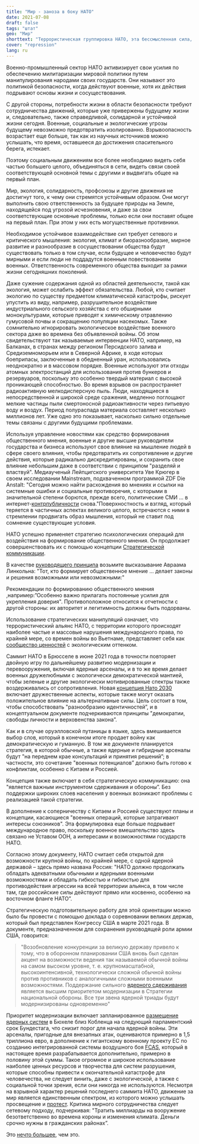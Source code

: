 ```yaml
---
title: "Мир - заноза в боку НАТО"
date: 2021-07-08
draft: false
tags: "штат"
geo: "Мир"
shorttext: "Террористическая группировка НАТО, эта бессмысленная сила, как правильно выразился Макрон, должна, конечно, поддерживать свое существование образами врага!"
cover: "repression"
lang: ru
---
```


Военно-промышленный сектор НАТО активизирует свои усилия по обеспечению милитаризации мировой политики путем манипулирования народами своих государств. Они называют это политикой безопасности, когда действуют военные, хотя их действия подрывают основы жизни и сосуществования.

С другой стороны, потребности жизни в области безопасности требуют сотрудничества движений, которые уже привержены будущему жизни и, следовательно, также справедливой, солидарной и устойчивой жизни сегодня. Военные, социальные и экологические угрозы будущему невозможно предотвратить изолированно. Взрывоопасность возрастает еще больше, так как из научных источников можно услышать, что время, оставшееся до достижения спасительного берега, истекает.


Поэтому социальным движениям все более необходимо видеть себя частью большего целого, объединяться в сети, видеть связи своей соответствующей основной темы с другими и выдвигать общее на первый план.

Мир, экология, солидарность, профсоюзы и другие движения не достигнут того, к чему они стремятся устойчивым образом. Они могут выполнить свою ответственность за будущее природы на Земле, находящейся под угрозой исчезновения, и даже за свои соответствующие основные проблемы, только если они поставят общее на первый план. При этом у них есть могущественные противники.

Необходимое устойчивое взаимодействие сил требует сетевого и критического мышления: экология, климат и биоразнообразие, мирное развитие и разнообразие в сосуществовании общества будут существовать только в том случае, если будущее и человечество будут мирными и если люди не поддадутся военным повествованиям военных. Ответственность современного общества выходит за рамки жизни сегодняшних поколений.

Даже сужение содержания одной из областей деятельности, такой как экология, может ослабить эффект обязательства. Любой, кто считает экологию по существу предметом климатической катастрофы, рискует упустить из виду, например, разрушительное воздействие индустриального сельского хозяйства с его обширными монокультурами, которые приводят к химическому отравлению гумусовой почвы и сокращению популяции насекомых. Также сомнительно игнорировать экологическое воздействие военного сектора даже во времена без объявленной войны. Об этом свидетельствуют так называемые интервенции НАТО, например, на Балканах, в странах между регионом Персидского залива и Средиземноморьем или в Северной Африке, в ходе которых боеприпасы, заключенные в обедненный уран, использовались неоднократно и в массовом порядке. Военные используют эти отходы атомных электростанций для использования против бункеров и резервуаров, поскольку это особенно твердый материал с высокой проникающей способностью. Во время взрывов он распространяет радиоактивную мелкодисперсную пыль. Люди, находящиеся в непосредственной и широкой среде сражения, медленно поглощают мелкие частицы пыли смертоносной радиоактивности через питьевую воду и воздух. Период полураспада материала составляет несколько миллионов лет. Уже одно это показывает, насколько сильно отдельные темы связаны с другими будущими проблемами.

Используя управление новостями как средство формирования общественного мнения, военные и другие высшие руководители государства и бизнеса используют свое влияние на мышление людей в сфере своего влияния, чтобы предотвратить их сопротивление и другие действия, которые радикально дискредитированы, и сохранить свое влияние небольшим даже в соответствии с принципом "разделяй и властвуй". Медиаученый Лейпцигского университета Уве Крюгер в своем исследовании Mainstream, подхваченном программой ZDF Die Anstalt: "Сегодня можно найти расхождения во мнениях и ссылки на системные ошибки и социальные противоречия, с которыми в значительной степени борются, прежде всего, политические СМИ ... в интернет-[контрпубличности](https://www.pressenza.com/de/2019/08/die-anstalt-oder-die-rettung-des-journalismus-vor-dem-mainstream/ "Die Anstalt oder die Rettung des Journalismus vor dem Mainstream") снова."Поверхностность и взгляд, который теряется в частичных аспектах великого целого, встречаются с ними в стремлении продвигать образ мышления, который не ставит под сомнение существующие условия.

НАТО успешно применяет стратегию психологических операций для воздействия на формирование общественного мнения. Он продолжает совершенствовать их с помощью концепции [Стратегической коммуникации](/static/downloads/winchester.pdf "STRATEGIC COMMUNICATION AND PUBLIC AFFAIRS").

В качестве [руководящего принципа](/static/downloads/NATO-PSYOPS.pdf "ALLIED JOINT DOCTRINE FOR PSYCHOLOGICAL OPERATIONS") возьмите высказывание Авраама Линкольна: "Тот, кто формирует общественное мнение ... делает законы и решения возможными или невозможными:"

Рекомендации по формированию общественного мнения ,например:”Особенно важно прилагать постоянные усилия для укрепления доверия". Противоположное относится к отчетности с другой стороны: их авторитет и легитимность должны быть подорваны.

Использование стратегических манипуляций означает, что террористический альянс НАТО, с территории которого происходят наиболее частые и массовые нарушения международного права, по крайней мере, со времен войны во Вьетнаме, представляет себя как [сообщество ценностей](http://sdg.iisd.org/news/nato-adopts-climate-change-actions-for-2030/?utm_medium=email&utm_campaign=SDG%20Update%20-%2024%20June%202021&utm_content=SDG%20Update%20-%2024%20June%202021+CID_388ce1e25d0f8e5524139708b46114aa&utm_source=cm&utm_term=Read "NATO Adopts Climate Change Actions for 2030") с экологическим оттенком.

Саммит НАТО в Брюсселе в июне 2021 года в точности повторяет двойную игру по дальнейшему развитию модернизации и перевооружения, включая ядерные арсеналы, и в то же время делает военных дружелюбными с экологически демократической мантией, чтобы зеленые и другие экологически мотивированные спектры также воздерживались от сопротивления. Новая [концепция Нато 2030](/static/downloads/201202-reflexionsgruppe-ergebnisse-arbeitsuebersetzung-data.pdf "NATO 2030: Geeint in ein neues Zeitalter") включает дружественные аспекты, которые также могут оказать положительное влияние на альтернативные силы. Цель состоит в том, чтобы способствовать "разнообразию идентичностей”, и в концептуальном документе подчеркиваются принципы "демократии, свободы личности и верховенства закона”.

Как и в случае оруэлловской путаницы в языке, здесь вмешивается выбор слов, который в конечном итоге продает войну как демократическую и гуманную. В том же документе планируется стратегия, в которой обычные, а также ядерные и гибридные арсеналы будут "на переднем крае консультаций и принятия решений”; в частности, это сочетание "военных потенциалов” должно быть готово к конфликтам, особенно с Китаем и Россией.

Концепция также включает в себя стратегическую коммуникацию: она "является важным инструментом сдерживания и обороны”. Без поддержки широких слоев населения у военных возникают проблемы с реализацией такой стратегии.

В дополнение к соперничеству с Китаем и Россией существуют планы и концепции, касающиеся "военных операций, которые затрагивают интересы союзников". Эта формулировка еще больше подрывает международное право, поскольку военное вмешательство здесь связано не Уставом ООН, а интересами и возможностями государств НАТО.

Согласно этому документу, НАТО считает себя открытой для возможности крупной войны, по крайней мере, с одной ядерной державой – здесь прямо названа Россия: "НАТО должно продолжать обладать адекватными обычными и ядерными военными возможностями и обладать гибкостью и гибкостью для противодействия агрессии на всей территории альянса, в том числе там, где российские силы действуют прямо или косвенно, особенно на восточном фланге НАТО”.

Стратегическую подготовительную работу для этой ориентации можно было бы провести с помощью доклада о соревновании великих держав, который был представлен Конгрессу США в марте 2021 года. В документе, предназначенном для сохранения руководящей роли армии США, говорится:

> "Возобновление конкуренции за великую державу привело к тому, что в оборонном планировании США вновь был сделан акцент на возможности ведения так называемой обычной войны на самом высоком уровне, т. е. крупномасштабной, высокоинтенсивной, технологически сложной обычной войны против противников с аналогичными сложными военными возможностями. Поддержание сильного [ядерного сдерживания](https://news.usni.org/2021/03/09/report-to-congress-on-great-power-competition-and-national-defense-5 "Report to Congress on Great Power Competition and National Defense") является высшим приоритетом модернизации в Стратегии национальной обороны. Все три звена ядерной триады будут модернизированы одновременно"

Приоритет модернизации включает запланированное [размещение ядерных систем](https://fas.org/blogs/security/2015/11/b61-12_cartwright/ "General Cartwright Confirms B61-12 Bomb") в Бюхеле близ Кобленца на следующий парламентский срок Бундестага, что снизит порог для начала ядерной войны. Эти арсеналы, пригодные для внезапных атак, оцениваются примерно в 1,5 триллиона евро, в дополнение к гигантскому военному проекту ЕС по созданию интегрированной системы воздушного боя [FCAS](http://www.imi-online.de/2021/05/06/fcas-kosten-lobby/ "FCAS: Kosten & Lobby"), который в настоящее время разрабатывается дополнительно, примерно в половину этой суммы. Такое огромное и широкое использование наиболее ценных ресурсов и творчества для систем разрушения, которые способны привести к окончательной катастрофе для человечества, не следует винить, даже с экологической, а также с социальной точки зрения, если они никогда не используются. Несмотря на взрывной характер решений последнего саммита НАТО, движение за мир является единственным спектром, из которого можно услышать просвещение и [протест](https://www.friedenskooperative.de/aktuelles/entscheidung-fuer-multimilliarden-ruestungsprojekt-fcas "Entscheidung für Multimilliarden-Rüstungsprojekt FCAS verantwortungslos und brandgefährlich – Friedensbewegung bleibt aktiv"). Критика мирного сотрудничества следует сетевому подходу, подчеркивая: "Тратить миллиарды на вооружение безответственно во времена короны и изменения климата. Деньги срочно нужны в гражданских районах”.

Это [нечто большее](https://essenart.de/wp-content/uploads/2021/01/Appell.pdf "Es geht um alles!"), чем это.
